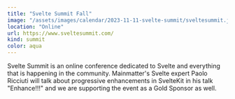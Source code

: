```yaml
---
title: "Svelte Summit Fall"
image: "/assets/images/calendar/2023-11-11-svelte-summit/sveltesummit.jpg"
location: "Online"
url: https://www.sveltesummit.com/
kind: summit
color: aqua
---
```


Svelte Summit is an online conference dedicated to Svelte and everything that is happening in the community. Mainmatter's Svelte expert Paolo Ricciuti will talk about progressive enhancements in SvelteKit in his talk "Enhance!!!" and we are supporting the event as a Gold Sponsor as well.
